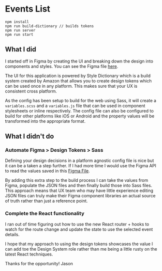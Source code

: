 # Events List

```
npm install
npm run build-dictionary // builds tokens
npm run server
npm run start
```

## What I did

I started off in Figma by creating the UI and breaking down the design into
components and styles. You can see the Figma file [here](https://www.figma.com/file/UoI99dMvBW0VQ0cBPwe6M6/Events?node-id=2%3A10).

The UI for this application is powered by Style Dictionary which is a build
system created by Amazon that allows you to create design tokens which can be used once in any
platform. This makes sure that your UX is consistent cross platform.

As the config has been setup to build for the web using Sass, it will
create a `variables.scss` and a `variables.js` file that can be used in
component stylesheets or inline respectively. The config file can also be
configured to build for other platforms like iOS or Android and the property
values will be transformed into the appropriate format.

## What I didn't do

### Automate Figma > Design Tokens > Sass
Defining your design decisions in a platform agnostic config file is nice but
it can be a taken a step further. If I had more time I would use the Figma API
to read the values saved in this [Figma
File](https://www.figma.com/file/UoI99dMvBW0VQ0cBPwe6M6/Events?node-id=2%3A10).

By adding this extra step to the build process I can take the values from Figma,
populate the JSON files and then finally build those into Sass files. This approach
means that UX team who may have little experience editing JSON files can truly make
their Figma component libraries an actual source of truth rather than just a
reference point.

### Complete the React functionality
I ran out of time figuring out how to use the new React router + hooks to watch for the
route change and update the state to use the selected event details. 

I hope that my approach to using the design tokens showcases the value I can add
toe the Design System role rather than me being a little rusty on the latest
React techniques.

Thanks for the opportunity!
Jason
